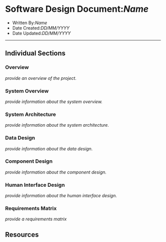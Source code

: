 Software Design Document:*Name*
=============
* Written By:*Name*
* Date Created:*DD/MM/YYYY*
* Date Updated:*DD/MM/YYYY*

---
Individual Sections
-------------------

### Overview
*provide an overview of the project.*

### System Overview
*provide information about the system overview.*

### System Architecture
*provide information about the system architecture.*

### Data Design
*provide information about the data design.*

### Component Design
*provide information about the component design.*

### Human Interface Design
*provide information about the human interface design.*

### Requirements Matrix
*provide a requirements matrix*

Resources
---------

